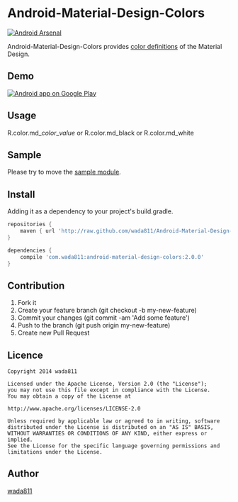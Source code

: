 Android-Material-Design-Colors
====
[![Android Arsenal](https://img.shields.io/badge/Android%20Arsenal-Android--Material--Design--Colors-brightgreen.svg?style=flat)](https://android-arsenal.com/details/1/1231)

Android-Material-Design-Colors provides [color definitions](https://github.com/wada811/Android-Material-Design-Colors/blob/master/library/src/main/res/values/colors.xml) of the Material Design.

## Demo
[![Android app on Google Play](https://developer.android.com/images/brand/en_app_rgb_wo_60.png)](https://play.google.com/store/apps/details?id=com.wada811.android.material.design.colors.sample)

## Usage

R.color.md_*color*_*value* or R.color.md_black or R.color.md_white

## Sample

Please try to move the [sample module](https://github.com/wada811/Android-Material-Design-Colors/tree/master/sample).

## Install

Adding it as a dependency to your project's build.gradle.

```groovy
repositories {
    maven { url 'http://raw.github.com/wada811/Android-Material-Design-Colors/master/repository/' }
}

dependencies {
    compile 'com.wada811:android-material-design-colors:2.0.0'
}
```

## Contribution

1. Fork it
2. Create your feature branch (git checkout -b my-new-feature)
3. Commit your changes (git commit -am 'Add some feature')
4. Push to the branch (git push origin my-new-feature)
5. Create new Pull Request

## Licence

    Copyright 2014 wada811

    Licensed under the Apache License, Version 2.0 (the "License");
    you may not use this file except in compliance with the License.
    You may obtain a copy of the License at

    http://www.apache.org/licenses/LICENSE-2.0

    Unless required by applicable law or agreed to in writing, software
    distributed under the License is distributed on an "AS IS" BASIS,
    WITHOUT WARRANTIES OR CONDITIONS OF ANY KIND, either express or implied.
    See the License for the specific language governing permissions and
    limitations under the License.

## Author

[wada811](https://github.com/wada811)